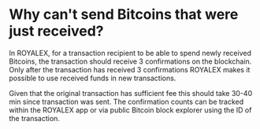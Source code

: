 # Why can't send Bitcoins that were just received?

In ROYALEX, for a transaction recipient to be able to spend newly received Bitcoins, the transaction should receive 3 confirmations on the blockchain. Only after the transaction has received 3 confirmations ROYALEX makes it possible to use received funds in new transactions.

Given that the original transaction has sufficient fee this should take 30-40 min since transaction was sent. The confirmation counts can be tracked within the ROYALEX app or via public Bitcoin block explorer using the ID of the transaction.

